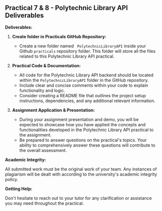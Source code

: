 ## Practical 7 & 8 - Polytechnic Library API Deliverables

**Deliverables:**

1. **Create folder in Practicals GitHub Repository:**

   - Create a new folder named ` PolytechnicLibraryAPI` inside your Github `practicals` repository folder. This folder will store all the files related to this Polytechnic Library API practical.

2. **Practical Code & Documentation:**

   - All code for the Polytechnic Library API backend should be located within the `PolytechnicLibraryAPI` folder in the GitHub repository.
   - Include clear and concise comments within your code to explain functionality and logic.
   - Consider creating a README file that outlines the project setup instructions, dependencies, and any additional relevant information.

3. **Assignment Application & Presentation:**
   - During your assignment presentation and demo, you will be expected to showcase how you have applied the concepts and functionalities developed in the Polytechnic Library API practical to the assignment.
   - Be prepared to answer questions on the practical's topics. Your ability to comprehensively answer these questions will contribute to the overall assessment.

**Academic Integrity:**

All submitted work must be the original work of your team. Any instances of plagiarism will be dealt with according to the university's academic integrity policy.

**Getting Help:**

Don't hesitate to reach out to your tutor for any clarification or assistance you may need throughout the practical.
